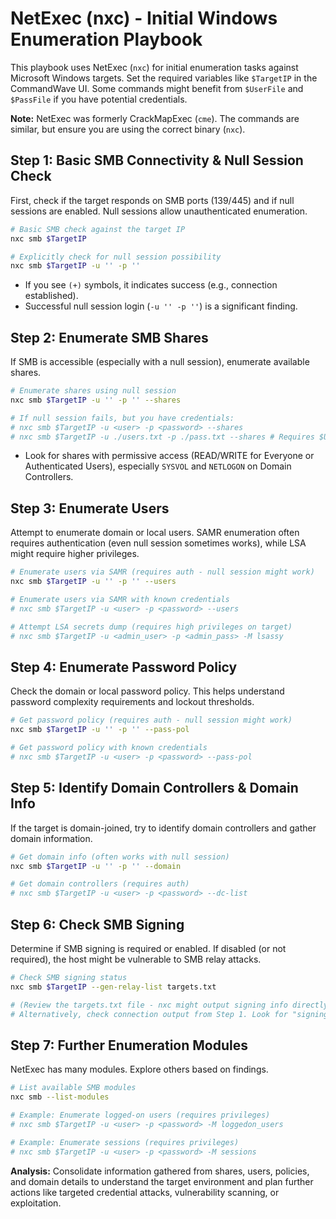 # NetExec (nxc) - Initial Windows Enumeration Playbook

This playbook uses NetExec (`nxc`) for initial enumeration tasks against Microsoft Windows targets. Set the required variables like `$TargetIP` in the CommandWave UI. Some commands might benefit from `$UserFile` and `$PassFile` if you have potential credentials.

**Note:** NetExec was formerly CrackMapExec (`cme`). The commands are similar, but ensure you are using the correct binary (`nxc`).

## Step 1: Basic SMB Connectivity & Null Session Check

First, check if the target responds on SMB ports (139/445) and if null sessions are enabled. Null sessions allow unauthenticated enumeration.

```bash
# Basic SMB check against the target IP
nxc smb $TargetIP

# Explicitly check for null session possibility
nxc smb $TargetIP -u '' -p ''
```

* If you see `(+)` symbols, it indicates success (e.g., connection established).
* Successful null session login (`-u '' -p ''`) is a significant finding.

## Step 2: Enumerate SMB Shares

If SMB is accessible (especially with a null session), enumerate available shares.

```bash
# Enumerate shares using null session
nxc smb $TargetIP -u '' -p '' --shares

# If null session fails, but you have credentials:
# nxc smb $TargetIP -u <user> -p <password> --shares
# nxc smb $TargetIP -u ./users.txt -p ./pass.txt --shares # Requires $UserFile/$PassFile set
```

* Look for shares with permissive access (READ/WRITE for Everyone or Authenticated Users), especially `SYSVOL` and `NETLOGON` on Domain Controllers.

## Step 3: Enumerate Users

Attempt to enumerate domain or local users. SAMR enumeration often requires authentication (even null session sometimes works), while LSA might require higher privileges.

```bash
# Enumerate users via SAMR (requires auth - null session might work)
nxc smb $TargetIP -u '' -p '' --users

# Enumerate users via SAMR with known credentials
# nxc smb $TargetIP -u <user> -p <password> --users

# Attempt LSA secrets dump (requires high privileges on target)
# nxc smb $TargetIP -u <admin_user> -p <admin_pass> -M lsassy
```

## Step 4: Enumerate Password Policy

Check the domain or local password policy. This helps understand password complexity requirements and lockout thresholds.

```bash
# Get password policy (requires auth - null session might work)
nxc smb $TargetIP -u '' -p '' --pass-pol

# Get password policy with known credentials
# nxc smb $TargetIP -u <user> -p <password> --pass-pol
```

## Step 5: Identify Domain Controllers & Domain Info

If the target is domain-joined, try to identify domain controllers and gather domain information.

```bash
# Get domain info (often works with null session)
nxc smb $TargetIP -u '' -p '' --domain

# Get domain controllers (requires auth)
# nxc smb $TargetIP -u <user> -p <password> --dc-list
```

## Step 6: Check SMB Signing

Determine if SMB signing is required or enabled. If disabled (or not required), the host might be vulnerable to SMB relay attacks.

```bash
# Check SMB signing status
nxc smb $TargetIP --gen-relay-list targets.txt

# (Review the targets.txt file - nxc might output signing info directly too)
# Alternatively, check connection output from Step 1. Look for "signing:False".
```

## Step 7: Further Enumeration Modules

NetExec has many modules. Explore others based on findings.

```bash
# List available SMB modules
nxc smb --list-modules

# Example: Enumerate logged-on users (requires privileges)
# nxc smb $TargetIP -u <user> -p <password> -M loggedon_users

# Example: Enumerate sessions (requires privileges)
# nxc smb $TargetIP -u <user> -p <password> -M sessions
```

**Analysis:** Consolidate information gathered from shares, users, policies, and domain details to understand the target environment and plan further actions like targeted credential attacks, vulnerability scanning, or exploitation.
